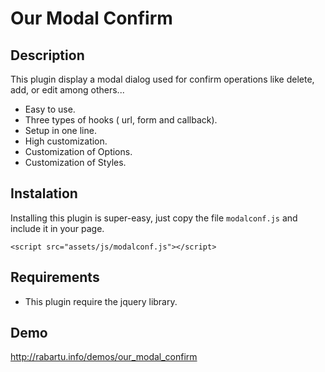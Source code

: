 # Our Modal Confirm

## Description

This plugin display a modal dialog used for confirm operations like delete, add, or edit among others...


* Easy to use.
* Three types of hooks ( url, form and callback).
* Setup in one line.
* High customization.
* Customization of Options.
* Customization of Styles.

## Instalation

Installing this plugin is super-easy, just copy the file `modalconf.js` and include it in your page.

`<script src="assets/js/modalconf.js"></script>`

## Requirements

* This plugin require the jquery library.

## Demo

http://rabartu.info/demos/our_modal_confirm